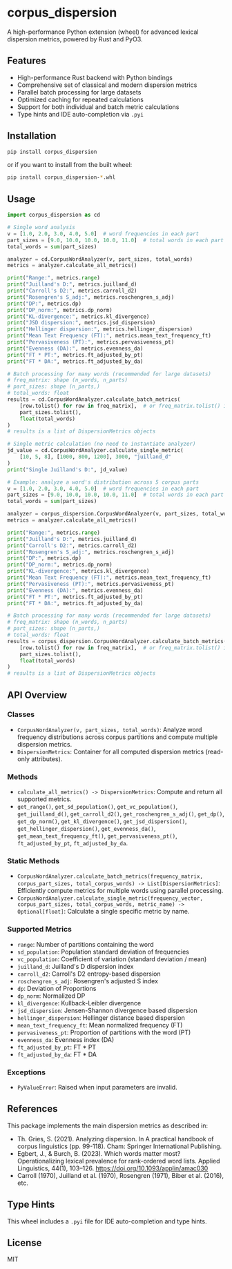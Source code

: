 # corpus_dispersion

A high-performance Python extension (wheel) for advanced lexical dispersion metrics, powered by Rust and PyO3.

## Features

- High-performance Rust backend with Python bindings
- Comprehensive set of classical and modern dispersion metrics
- Parallel batch processing for large datasets
- Optimized caching for repeated calculations
- Support for both individual and batch metric calculations
- Type hints and IDE auto-completion via `.pyi`

## Installation

```bash
pip install corpus_dispersion
```

or if you want to install from the built wheel:

```bash
pip install corpus_dispersion-*.whl
```

## Usage

```python
import corpus_dispersion as cd

# Single word analysis
v = [1.0, 2.0, 3.0, 4.0, 5.0]  # word frequencies in each part
part_sizes = [9.0, 10.0, 10.0, 10.0, 11.0]  # total words in each part
total_words = sum(part_sizes)

analyzer = cd.CorpusWordAnalyzer(v, part_sizes, total_words)
metrics = analyzer.calculate_all_metrics()

print("Range:", metrics.range)
print("Juilland's D:", metrics.juilland_d)
print("Carroll's D2:", metrics.carroll_d2)
print("Rosengren's S_adj:", metrics.roschengren_s_adj)
print("DP:", metrics.dp)
print("DP_norm:", metrics.dp_norm)
print("KL-divergence:", metrics.kl_divergence)
print("JSD dispersion:", metrics.jsd_dispersion)
print("Hellinger dispersion:", metrics.hellinger_dispersion)
print("Mean Text Frequency (FT):", metrics.mean_text_frequency_ft)
print("Pervasiveness (PT):", metrics.pervasiveness_pt)
print("Evenness (DA):", metrics.evenness_da)
print("FT * PT:", metrics.ft_adjusted_by_pt)
print("FT * DA:", metrics.ft_adjusted_by_da)

# Batch processing for many words (recommended for large datasets)
# freq_matrix: shape (n_words, n_parts)
# part_sizes: shape (n_parts,)
# total_words: float
results = cd.CorpusWordAnalyzer.calculate_batch_metrics(
    [row.tolist() for row in freq_matrix],  # or freq_matrix.tolist() if numpy
    part_sizes.tolist(),
    float(total_words)
)
# results is a list of DispersionMetrics objects

# Single metric calculation (no need to instantiate analyzer)
jd_value = cd.CorpusWordAnalyzer.calculate_single_metric(
    [10, 5, 8], [1000, 800, 1200], 3000, "juilland_d"
)
print("Single Juilland's D:", jd_value)

# Example: analyze a word's distribution across 5 corpus parts
v = [1.0, 2.0, 3.0, 4.0, 5.0]  # word frequencies in each part
part_sizes = [9.0, 10.0, 10.0, 10.0, 11.0]  # total words in each part
total_words = sum(part_sizes)

analyzer = corpus_dispersion.CorpusWordAnalyzer(v, part_sizes, total_words)
metrics = analyzer.calculate_all_metrics()

print("Range:", metrics.range)
print("Juilland's D:", metrics.juilland_d)
print("Carroll's D2:", metrics.carroll_d2)
print("Rosengren's S_adj:", metrics.roschengren_s_adj)
print("DP:", metrics.dp)
print("DP_norm:", metrics.dp_norm)
print("KL-divergence:", metrics.kl_divergence)
print("Mean Text Frequency (FT):", metrics.mean_text_frequency_ft)
print("Pervasiveness (PT):", metrics.pervasiveness_pt)
print("Evenness (DA):", metrics.evenness_da)
print("FT * PT:", metrics.ft_adjusted_by_pt)
print("FT * DA:", metrics.ft_adjusted_by_da)

# Batch processing for many words (recommended for large datasets)
# freq_matrix: shape (n_words, n_parts)
# part_sizes: shape (n_parts,)
# total_words: float
results = corpus_dispersion.CorpusWordAnalyzer.calculate_batch_metrics(
    [row.tolist() for row in freq_matrix],  # or freq_matrix.tolist() if numpy
    part_sizes.tolist(),
    float(total_words)
)
# results is a list of DispersionMetrics objects
```

## API Overview

### Classes

- `CorpusWordAnalyzer(v, part_sizes, total_words)`: Analyze word frequency distributions across corpus partitions and compute multiple dispersion metrics.
- `DispersionMetrics`: Container for all computed dispersion metrics (read-only attributes).

### Methods

- `calculate_all_metrics() -> DispersionMetrics`: Compute and return all supported metrics.
- `get_range()`, `get_sd_population()`, `get_vc_population()`, `get_juilland_d()`, `get_carroll_d2()`, `get_roschengren_s_adj()`, `get_dp()`, `get_dp_norm()`, `get_kl_divergence()`, `get_jsd_dispersion()`, `get_hellinger_dispersion()`, `get_evenness_da()`, `get_mean_text_frequency_ft()`, `get_pervasiveness_pt()`, `ft_adjusted_by_pt`, `ft_adjusted_by_da`.

### Static Methods

- `CorpusWordAnalyzer.calculate_batch_metrics(frequency_matrix, corpus_part_sizes, total_corpus_words) -> List[DispersionMetrics]`: Efficiently compute metrics for multiple words using parallel processing.
- `CorpusWordAnalyzer.calculate_single_metric(frequency_vector, corpus_part_sizes, total_corpus_words, metric_name) -> Optional[float]`: Calculate a single specific metric by name.

### Supported Metrics

- `range`: Number of partitions containing the word
- `sd_population`: Population standard deviation of frequencies
- `vc_population`: Coefficient of variation (standard deviation / mean)
- `juilland_d`: Juilland's D dispersion index
- `carroll_d2`: Carroll's D2 entropy-based dispersion
- `roschengren_s_adj`: Rosengren's adjusted S index
- `dp`: Deviation of Proportions
- `dp_norm`: Normalized DP
- `kl_divergence`: Kullback-Leibler divergence
- `jsd_dispersion`: Jensen-Shannon divergence based dispersion
- `hellinger_dispersion`: Hellinger distance based dispersion
- `mean_text_frequency_ft`: Mean normalized frequency (FT)
- `pervasiveness_pt`: Proportion of partitions with the word (PT)
- `evenness_da`: Evenness index (DA)
- `ft_adjusted_by_pt`: FT * PT
- `ft_adjusted_by_da`: FT * DA

### Exceptions

- `PyValueError`: Raised when input parameters are invalid.

## References

This package implements the main dispersion metrics as described in:

- Th. Gries, S. (2021). Analyzing dispersion. In A practical handbook of corpus linguistics (pp. 99-118). Cham: Springer International Publishing.
- Egbert, J., & Burch, B. (2023). Which words matter most? Operationalizing lexical prevalence for rank-ordered word lists. Applied Linguistics, 44(1), 103–126. <https://doi.org/10.1093/applin/amac030>
- Carroll (1970), Juilland et al. (1970), Rosengren (1971), Biber et al. (2016), etc.

## Type Hints

This wheel includes a `.pyi` file for IDE auto-completion and type hints.

## License

MIT
